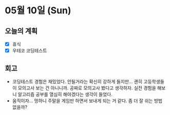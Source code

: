 # 05월 10일 \(Sun\)

## 오늘의 계획

* [x] 휴식
* [x] 우테코 코딩테스트

## 회고

* 코딩테스트 경험은 재밌었다. 안될거라는 확신히 강하게 들지만... 괜히 고등학생들이 모의고사 보는 건 아니니까. 공짜로 모의고사 봤다고 생각하자. 실전 경험을 해보니 알고리즘 공부를 열심히 해야겠다는 생각이 들었다.
* 움직이자... 멍하니 주말을 게임만 하면서 보내게 되는 거 같다. 좀 더 잘 쉬는 방법 없을까?

